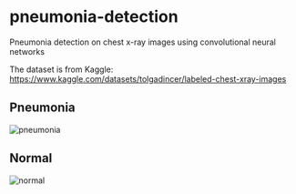 # pneumonia-detection
Pneumonia detection on chest x-ray images using convolutional neural networks

The dataset is from Kaggle:
https://www.kaggle.com/datasets/tolgadincer/labeled-chest-xray-images

## Pneumonia

![pneumonia](https://user-images.githubusercontent.com/77073029/172428453-3e973e1f-9467-47e8-8c7e-759070354523.png)

## Normal 

![normal](https://user-images.githubusercontent.com/77073029/172428500-5a47b4b0-0a6a-4f05-9e3a-9bfa56917e8f.png)
